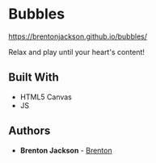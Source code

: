 # Bubbles


https://brentonjackson.github.io/bubbles/

Relax and play until your heart's content!


## Built With

* HTML5 Canvas
* JS




## Authors

* **Brenton Jackson** - [Brenton](https://github.com/brentonjackson)


